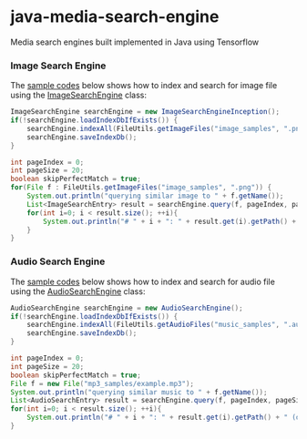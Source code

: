 # java-media-search-engine

Media search engines built implemented in Java using Tensorflow

### Image Search Engine

The [sample codes](src/main/java/com/github/chen0040/tensorflow/search/ImageSearchEngineDemo.java) 
below shows how to index and search for image file using the [ImageSearchEngine](src/main/java/com/github/chen0040/tensorflow/search/models/ImageSearchEngine.java) class:

```java
ImageSearchEngine searchEngine = new ImageSearchEngineInception();
if(!searchEngine.loadIndexDbIfExists()) {
    searchEngine.indexAll(FileUtils.getImageFiles("image_samples", ".png"));
    searchEngine.saveIndexDb();
}

int pageIndex = 0;
int pageSize = 20;
boolean skipPerfectMatch = true;
for(File f : FileUtils.getImageFiles("image_samples", ".png")) {
    System.out.println("querying similar image to " + f.getName());
    List<ImageSearchEntry> result = searchEngine.query(f, pageIndex, pageSize, skipPerfectMatch);
    for(int i=0; i < result.size(); ++i){
        System.out.println("# " + i + ": " + result.get(i).getPath() + " (distSq: " + result.get(i).getDistanceSq() + ")");
    }
}
```  

### Audio Search Engine

The [sample codes](src/main/java/com/github/chen0040/tensorflow/search/AudioSearchEngineDemo.java) 
below shows how to index and search for audio file using the [AudioSearchEngine](src/main/java/com/github/chen0040/tensorflow/search/models/AudioSearchEngine.java) class:

```java
AudioSearchEngine searchEngine = new AudioSearchEngine();
if(!searchEngine.loadIndexDbIfExists()) {
    searchEngine.indexAll(FileUtils.getAudioFiles("music_samples", ".au"));
    searchEngine.saveIndexDb();
}

int pageIndex = 0;
int pageSize = 20;
boolean skipPerfectMatch = true;
File f = new File("mp3_samples/example.mp3");
System.out.println("querying similar music to " + f.getName());
List<AudioSearchEntry> result = searchEngine.query(f, pageIndex, pageSize, skipPerfectMatch);
for(int i=0; i < result.size(); ++i){
    System.out.println("# " + i + ": " + result.get(i).getPath() + " (distSq: " + result.get(i).getDistanceSq() + ")");
}
```  


